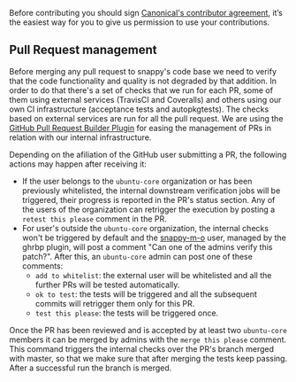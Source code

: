 Before contributing you should sign [Canonical's contributor agreement](http://www.ubuntu.com/legal/contributors), it’s the easiest way for you to give us permission to use your contributions.

## Pull Request management

Before merging any pull request to snappy's code base we need to verify that the code functionality and quality is not degraded by that addition. In order to do that there's a set of checks that we run for each PR, some of them using external services (TravisCI and Coveralls) and others using our own CI infrastructure (acceptance tests and autopkgtests). The checks based on external services are run for all the pull request. We are using the [GitHub Pull Request Builder Plugin](https://github.com/jenkinsci/ghprb-plugin/blob/master/README.md) for easing the management of PRs in relation with our internal infrastructure.

Depending on the afiliation of the GitHub user submitting a PR, the following actions may happen after receiving it:

* If the user belongs to the `ubuntu-core` organization or has been previously whitelisted, the internal downstream verification jobs will be triggered, their progress is reported in the PR's status section. Any of the users of the organization can retrigger the execution by posting a `retest this please` comment in the PR.
* For user's outside the `ubuntu-core` organization, the internal checks won't be triggered by default and the [snappy-m-o](https://github.com/snappy-m-o) user, managed by the ghrbp plugin, will post a comment "Can one of the admins verify this patch?". After this, an `ubuntu-core` admin can post one of these comments:
  * `add to whitelist`: the external user will be whitelisted and all the further PRs will be tested automatically.
  * `ok to test`: the tests will be triggered and all the subsequent commits will retrigger them only for this PR.
  * `test this please`: the tests will be triggered once.

Once the PR has been reviewed and is accepted by at least two `ubuntu-core` members it can be merged by admins with the `merge this please` comment. This command triggers the internal checks over the PR's branch merged with master, so that we make sure that after merging the tests keep passing. After a successful run the branch is merged.
